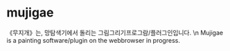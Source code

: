 # mujigae
《무지개》는, 망탐색기에서 돌리는 그림그리기프로그람/플러그인입니다. \n
Mujigae is a painting software/plugin on the webbrowser in progress. 
